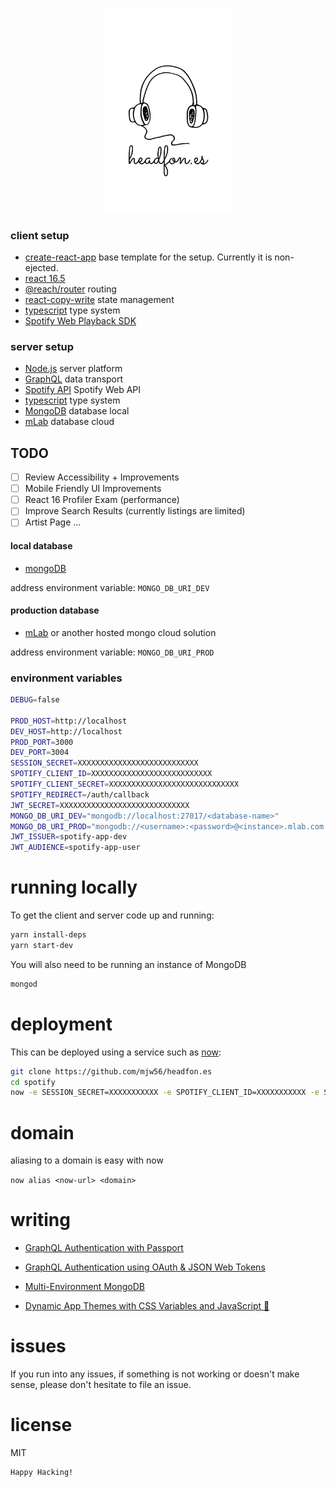 <p align="center">
<a href="https://headfon.es" target="_blank">
<img alt="headfon.es" title="headfon.es" src="logo.png" width="200">
</a>
</p>

### client setup

- [create-react-app](https://github.com/facebook/create-react-app) base template for the setup. Currently it is non-ejected.
- [react 16.5](https://github.com/facebook/react/releases/tag/v16.5.0)
- [@reach/router](https://github.com/reach/router) routing
- [react-copy-write](https://github.com/aweary/react-copy-write) state management
- [typescript](https://github.com/Microsoft/TypeScript) type system
- [Spotify Web Playback SDK](https://developer.spotify.com/documentation/web-playback-sdk/)

### server setup

- [Node.js](https://github.com/nodejs/node) server platform
- [GraphQL](https://github.com/graphql/graphql-js) data transport
- [Spotify API](https://developer.spotify.com/documentation/web-api/) Spotify Web API
- [typescript](https://github.com/Microsoft/TypeScript) type system
- [MongoDB](https://www.mongodb.com/) database local
- [mLab](https://mlab.com/) database cloud

## TODO

- [ ] Review Accessibility + Improvements
- [ ] Mobile Friendly UI Improvements
- [ ] React 16 Profiler Exam (performance) 
- [ ] Improve Search Results (currently listings are limited)
- [ ] Artist Page
...

#### local database

- [mongoDB](https://www.mongodb.com/)

address environment variable: `MONGO_DB_URI_DEV`

#### production database

- [mLab](https://mlab.com/) or another hosted mongo cloud solution

address environment variable: `MONGO_DB_URI_PROD`

### environment variables

```bash
DEBUG=false

PROD_HOST=http://localhost
DEV_HOST=http://localhost
PROD_PORT=3000
DEV_PORT=3004
SESSION_SECRET=XXXXXXXXXXXXXXXXXXXXXXXXXXX
SPOTIFY_CLIENT_ID=XXXXXXXXXXXXXXXXXXXXXXXXXXX
SPOTIFY_CLIENT_SECRET=XXXXXXXXXXXXXXXXXXXXXXXXXXXXX
SPOTIFY_REDIRECT=/auth/callback
JWT_SECRET=XXXXXXXXXXXXXXXXXXXXXXXXXXXXX
MONGO_DB_URI_DEV="mongodb://localhost:27017/<database-name>"
MONGO_DB_URI_PROD="mongodb://<username>:<password>@<instance>.mlab.com:13402/<database-name>"
JWT_ISSUER=spotify-app-dev
JWT_AUDIENCE=spotify-app-user
```

# running locally

To get the client and server code up and running:

```bash
yarn install-deps
yarn start-dev
```

You will also need to be running an instance of MongoDB

```bash
mongod
```

# deployment

This can be deployed using a service such as [now](https://zeit.co/now):

```bash
git clone https://github.com/mjw56/headfon.es
cd spotify
now -e SESSION_SECRET=XXXXXXXXXXX -e SPOTIFY_CLIENT_ID=XXXXXXXXXXX -e SPOTIFY_CLIENT_SECRET=XXXXXXXXXXX -e SPOTIFY_REDIRECT=/auth/callback -e JWT_SECRET=XXXXXXXXXXX -e MONGO_DB_URI_PROD=XXXXXXXXXXX -e JWT_ISSUER=XXXXXXXXXXX -e JWT_AUDIENCE=XXXXXXXXXXX
```

# domain

aliasing to a domain is easy with now

`now alias <now-url> <domain>`

# writing

- [GraphQL Authentication with Passport](https://medium.com/@mjw56/graphql-authentication-with-passport-d75c08d5fbdc)

- [GraphQL Authentication using OAuth & JSON Web Tokens](https://itnext.io/graphql-authentication-using-oauth-json-web-tokens-bdb829602a5c)

- [Multi-Environment MongoDB](https://medium.com/@mjw56/mongodb-local-and-hosted-aad302eb3147)

- [Dynamic App Themes with CSS Variables and JavaScript 🎨](https://itnext.io/css-variables-dynamic-app-themes-86c0db61cbbb)

# issues

If you run into any issues, if something is not working or doesn't make sense, please don't hesitate to file an issue.

# license

MIT

```
Happy Hacking!
```
